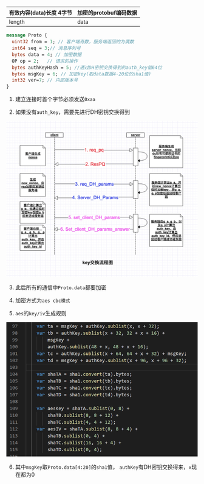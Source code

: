 | 有效内容(data)长度 4字节 | 加密的protobuf编码数据 |
| ------------------------ | ---------------------- |
| length                   | data                   |

```protobuf
message Proto {
  uint32 from = 1; // 客户端奇数，服务端返回的为偶数
  int64 seq = 3;// 消息序列号
  bytes data = 4; // 加密数据
  OP op = 2;   // 请求的操作
  bytes authKeyHash = 5; //通过DH密钥交换得到的auth_key低64位
  bytes msgKey = 6; // 加密key(取data数据4-20位的sha1值)
  int32 ver=7; // 内部版本号
}
```

1. 建立连接时首个字节必须发送`0xaa`

2. 如果没有`auth_key`，需要先进行DH密钥交换得到

![](.\auth_key.jpeg)

3. 此后所有的通信中`Proto.data`都要加密

4. 加密方式为`aes cbc模式`

5. `aes`的`key/iv`生成规则

![](.\aes_key_iv.png)

6. 其中`msgKey`取`Proto.data[4:20]`的`sha1`值， `authKey`有DH密钥交换得来，`x`现在都为0